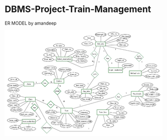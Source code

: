 # DBMS-Project-Train-Management

  ER MODEL by amandeep

  ![alt text](https://raw.githubusercontent.com/sanjay-kr-commit/DBMS-Project-Train-Management/refs/heads/main/ER_MODEL.jpeg)

